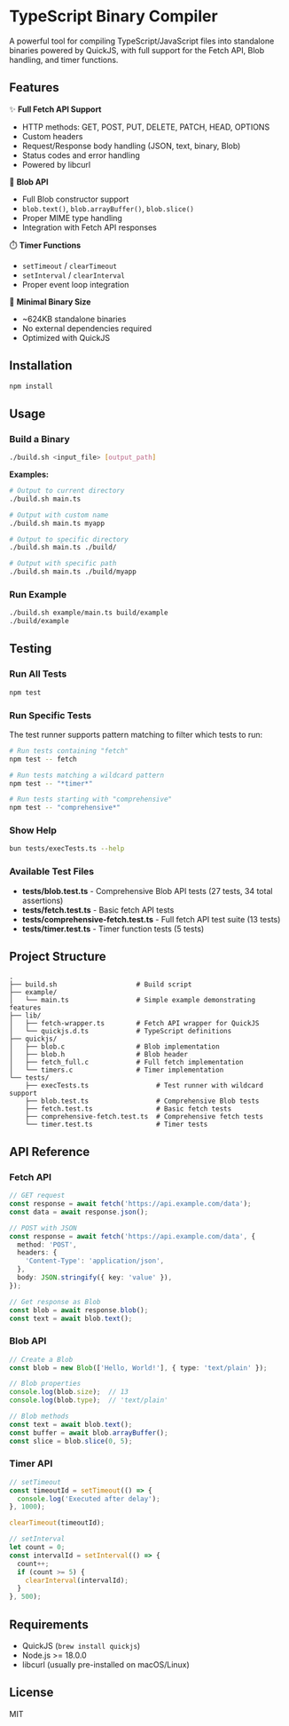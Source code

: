 # TypeScript Binary Compiler

A powerful tool for compiling TypeScript/JavaScript files into standalone binaries powered by QuickJS, with full support for the Fetch API, Blob handling, and timer functions.

## Features

✨ **Full Fetch API Support**
- HTTP methods: GET, POST, PUT, DELETE, PATCH, HEAD, OPTIONS
- Custom headers
- Request/Response body handling (JSON, text, binary, Blob)
- Status codes and error handling
- Powered by libcurl

🎯 **Blob API**
- Full Blob constructor support
- `blob.text()`, `blob.arrayBuffer()`, `blob.slice()`
- Proper MIME type handling
- Integration with Fetch API responses

⏱️ **Timer Functions**
- `setTimeout` / `clearTimeout`
- `setInterval` / `clearInterval`
- Proper event loop integration

🚀 **Minimal Binary Size**
- ~624KB standalone binaries
- No external dependencies required
- Optimized with QuickJS

## Installation

```bash
npm install
```

## Usage

### Build a Binary

```bash
./build.sh <input_file> [output_path]
```

**Examples:**
```bash
# Output to current directory
./build.sh main.ts

# Output with custom name
./build.sh main.ts myapp

# Output to specific directory
./build.sh main.ts ./build/

# Output with specific path
./build.sh main.ts ./build/myapp
```

### Run Example

```bash
./build.sh example/main.ts build/example
./build/example
```

## Testing

### Run All Tests

```bash
npm test
```

### Run Specific Tests

The test runner supports pattern matching to filter which tests to run:

```bash
# Run tests containing "fetch"
npm test -- fetch

# Run tests matching a wildcard pattern
npm test -- "*timer*"

# Run tests starting with "comprehensive"
npm test -- "comprehensive*"
```

### Show Help

```bash
bun tests/execTests.ts --help
```

### Available Test Files

- **tests/blob.test.ts** - Comprehensive Blob API tests (27 tests, 34 total assertions)
- **tests/fetch.test.ts** - Basic fetch API tests
- **tests/comprehensive-fetch.test.ts** - Full fetch API test suite (13 tests)
- **tests/timer.test.ts** - Timer function tests (5 tests)

## Project Structure

```
.
├── build.sh                    # Build script
├── example/
│   └── main.ts                 # Simple example demonstrating features
├── lib/
│   ├── fetch-wrapper.ts        # Fetch API wrapper for QuickJS
│   └── quickjs.d.ts            # TypeScript definitions
├── quickjs/
│   ├── blob.c                  # Blob implementation
│   ├── blob.h                  # Blob header
│   ├── fetch_full.c            # Full fetch implementation
│   └── timers.c                # Timer implementation
└── tests/
    ├── execTests.ts                 # Test runner with wildcard support
    ├── blob.test.ts                 # Comprehensive Blob tests
    ├── fetch.test.ts                # Basic fetch tests
    ├── comprehensive-fetch.test.ts  # Comprehensive fetch tests
    └── timer.test.ts                # Timer tests
```

## API Reference

### Fetch API

```typescript
// GET request
const response = await fetch('https://api.example.com/data');
const data = await response.json();

// POST with JSON
const response = await fetch('https://api.example.com/data', {
  method: 'POST',
  headers: {
    'Content-Type': 'application/json',
  },
  body: JSON.stringify({ key: 'value' }),
});

// Get response as Blob
const blob = await response.blob();
const text = await blob.text();
```

### Blob API

```typescript
// Create a Blob
const blob = new Blob(['Hello, World!'], { type: 'text/plain' });

// Blob properties
console.log(blob.size);  // 13
console.log(blob.type);  // 'text/plain'

// Blob methods
const text = await blob.text();
const buffer = await blob.arrayBuffer();
const slice = blob.slice(0, 5);
```

### Timer API

```typescript
// setTimeout
const timeoutId = setTimeout(() => {
  console.log('Executed after delay');
}, 1000);

clearTimeout(timeoutId);

// setInterval
let count = 0;
const intervalId = setInterval(() => {
  count++;
  if (count >= 5) {
    clearInterval(intervalId);
  }
}, 500);
```

## Requirements

- QuickJS (`brew install quickjs`)
- Node.js >= 18.0.0
- libcurl (usually pre-installed on macOS/Linux)

## License

MIT
